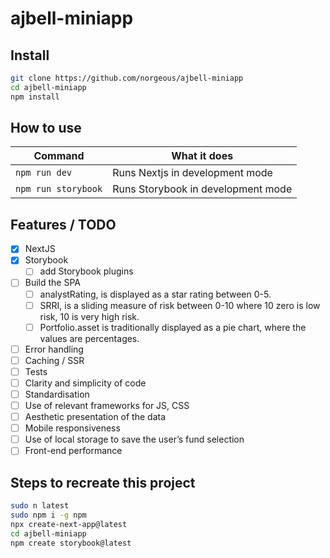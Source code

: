 # ajbell-miniapp

## Install

```sh
git clone https://github.com/norgeous/ajbell-miniapp
cd ajbell-miniapp
npm install
```

## How to use

| Command | What it does |
|--|--|
| `npm run dev` | Runs Nextjs in development mode |
| `npm run storybook` | Runs Storybook in development mode |

## Features / TODO

- [X] NextJS
- [X] Storybook
  - [ ] add Storybook plugins
- [ ] Build the SPA
  - [ ] analystRating, is displayed as a star rating between 0-5. 
  - [ ] SRRI, is a sliding measure of risk between 0-10 where 10 zero is low risk, 10 is very high risk. 
  - [ ] Portfolio.asset is traditionally displayed as a pie chart, where the values are percentages.
- [ ] Error handling
- [ ] Caching / SSR
- [ ] Tests
- [ ] Clarity and simplicity of code
- [ ] Standardisation
- [ ] Use of relevant frameworks for JS, CSS
- [ ] Aesthetic presentation of the data
- [ ] Mobile responsiveness
- [ ] Use of local storage to save the user’s fund selection
- [ ] Front-end performance

## Steps to recreate this project

```sh
sudo n latest
sudo npm i -g npm
npx create-next-app@latest
cd ajbell-miniapp
npm create storybook@latest
```
